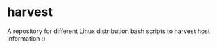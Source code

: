 # harvest
A repository for different Linux distribution bash scripts to harvest host information :)
